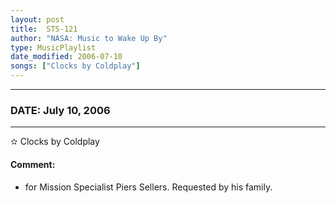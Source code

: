 ```yaml
---
layout: post
title:  STS-121
author: "NASA: Music to Wake Up By"
type: MusicPlaylist
date_modified: 2006-07-10
songs: ["Clocks by Coldplay"]
---
```


----
### DATE: July 10, 2006
----
✫ Clocks by Coldplay

#### Comment:
* for Mission Specialist Piers Sellers. Requested by his family.



<br/>
<center>
	<a target="_blank"
	   href="https://twitter.com/intent/tweet?hashtags=Space,NASA,Playlist,NASAWakeupCalls,SpaceProgram&text={{ page.author}}, '{{ page.songs.first }}' {{ page.title }}, {{ page.date | date: '%B %d, %Y' }}. {{ site.url }}{{ page.url }} @nasawakeupcalls">
	   <i class="fab fa-twitter" alt="Tweet this page" style="font-size: 1.3em;"></i>
	</a>
	&nbsp; 	<i class="fas fa-user-astronaut" style="font-size: 1.5em;"></i> &nbsp;
    <a type="amzn" search="'Clocks by Coldplay'" category="popular music">
        <i class="fab fa-amazon" style="font-size: 1.3em;"></i>
    </a>
</center>
